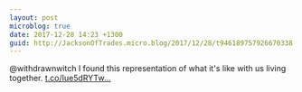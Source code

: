```yaml
---
layout: post
microblog: true
date: 2017-12-28 14:23 +1300
guid: http://JacksonOfTrades.micro.blog/2017/12/28/t946189757926670338.html
---
```

@withdrawnwitch I found this representation of what it's like with us living together. [t.co/Iue5dRYTw...](https://t.co/Iue5dRYTw0)
